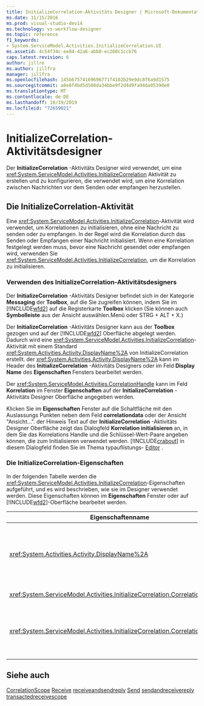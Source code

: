 ```yaml
---
title: InitializeCorrelation-Aktivitäts Designer | Microsoft-Dokumentation
ms.date: 11/15/2016
ms.prod: visual-studio-dev14
ms.technology: vs-workflow-designer
ms.topic: reference
f1_keywords:
- System.ServiceModel.Activities.InitializeCorrelation.UI
ms.assetid: 4c54f34c-ee84-42a6-abb0-ec260c1ccb76
caps.latest.revision: 6
author: jillre
ms.author: jillfra
manager: jillfra
ms.openlocfilehash: 145b67574169696771f4102b29e9dc8f6a9d1575
ms.sourcegitcommit: a8e8f4bd5d508da34bbe9f2d4d9fa94da0539de0
ms.translationtype: MT
ms.contentlocale: de-DE
ms.lasthandoff: 10/19/2019
ms.locfileid: "72659021"
---
```

# <a name="initializecorrelation-activity-designer"></a>InitializeCorrelation-Aktivitätsdesigner
Der **InitializeCorrelation** -Aktivitäts Designer wird verwendet, um eine <xref:System.ServiceModel.Activities.InitializeCorrelation> Aktivität zu erstellen und zu konfigurieren, die verwendet wird, um eine Korrelation zwischen Nachrichten vor dem Senden oder empfangen herzustellen.

## <a name="the-initializecorrelation-activity"></a>Die InitializeCorrelation-Aktivität
 Eine <xref:System.ServiceModel.Activities.InitializeCorrelation>-Aktivität wird verwendet, um Korrelationen zu initialisieren, ohne eine Nachricht zu senden oder zu empfangen. In der Regel wird die Korrelation durch das Senden oder Empfangen einer Nachricht initialisiert. Wenn eine Korrelation festgelegt werden muss, bevor eine Nachricht gesendet oder empfangen wird, verwenden Sie <xref:System.ServiceModel.Activities.InitializeCorrelation>, um die Korrelation zu initialisieren.

### <a name="using-the-initializecorrelation-activity-designer"></a>Verwenden des InitializeCorrelation-Aktivitätsdesigners
 Der **InitializeCorrelation** -Aktivitäts Designer befindet sich in der Kategorie **Messaging** der **Toolbox**, auf die Sie zugreifen können, indem Sie im [!INCLUDE[wfd2](../includes/wfd2-md.md)] auf die Registerkarte **Toolbox** klicken (Sie können auch **Symbolleiste** aus der Ansicht auswählen.Menü oder STRG + ALT + X.)

 Der **InitializeCorrelation** -Aktivitäts Designer kann aus der **Toolbox** gezogen und auf der [!INCLUDE[wfd2](../includes/wfd2-md.md)] Oberfläche abgelegt werden. Dadurch wird eine <xref:System.ServiceModel.Activities.InitializeCorrelation>-Aktivität mit einem Standard <xref:System.Activities.Activity.DisplayName%2A> von InitializeCorrelation erstellt. der <xref:System.Activities.Activity.DisplayName%2A> kann im Header des **InitializeCorrelation** -Aktivitäts Designers oder im Feld **Display Name** des **Eigenschaften** Fensters bearbeitet werden.

 Der <xref:System.ServiceModel.Activities.CorrelationHandle> kann im Feld **Korrelation** im Fenster **Eigenschaften** auf der **InitializeCorrelation** -Aktivitäts Designer Oberfläche angegeben werden.

 Klicken Sie im **Eigenschaften** Fenster auf die Schaltfläche mit den Auslassungs Punkten neben dem Feld **correlationdata** oder der Ansicht "Ansicht...". der Hinweis Text auf der **InitializeCorrelation** -Aktivitäts Designer Oberfläche zeigt das Dialogfeld **Korrelation initialisieren** an, in dem Sie das Korrelations Handle und die Schlüssel-Wert-Paare angeben können, die zum Initialisieren verwendet werden. [!INCLUDE[crabout](../includes/crabout-md.md)] in diesem Dialogfeld finden Sie im Thema typauflistungs- [Editor](../workflow-designer/type-collection-editor-dialog-box.md) .

### <a name="the-initializecorrelation-properties"></a>Die InitializeCorrelation-Eigenschaften
 In der folgenden Tabelle werden die <xref:System.ServiceModel.Activities.InitializeCorrelation>-Eigenschaften aufgeführt, und es wird beschrieben, wie sie im Designer verwendet werden. Diese Eigenschaften können im **Eigenschaften** Fenster oder auf [!INCLUDE[wfd2](../includes/wfd2-md.md)]-Oberfläche bearbeitet werden.

|Eigenschaftenname|Erforderlich|Verwendung|
|-------------------|--------------|-----------|
|<xref:System.Activities.Activity.DisplayName%2A>|False|Der Anzeigename der <xref:System.ServiceModel.Activities.InitializeCorrelation>-Aktivität. Der Standardwert lautet InitializeCorrelation.<br /><br /> Obwohl die Verwendung eines nicht standardmäßigen Werts für den benutzerfreundlichen <xref:System.Activities.Activity.DisplayName%2A> nicht zwingend erforderlich ist, wird empfohlen, einen solchen Wert zu verwenden.|
|<xref:System.ServiceModel.Activities.InitializeCorrelation.Correlation%2A>|False|Das <xref:System.ServiceModel.Activities.CorrelationHandle>-Objekt, das verwendet wurde, um Workflowaktivitäten in der Korrelation zuzuordnen.|
|<xref:System.ServiceModel.Activities.InitializeCorrelation.CorrelationData%2A>|False|Ein Wörterbuch von Korrelationsdaten, die Nachrichten mit der Workflowinstanz verknüpft.<br /><br /> Verwenden Sie das Dialogfeld **Korrelation initialisieren** , um die <xref:System.ServiceModel.Activities.InitializeCorrelation.CorrelationData%2A> zu konfigurieren. [!INCLUDE[crabout](../includes/crabout-md.md)] das Dialogfeld dieses Dialogfeld verwenden finden Sie im Thema typauflistungs- [Editor](../workflow-designer/type-collection-editor-dialog-box.md) .|

## <a name="see-also"></a>Siehe auch
 [CorrelationScope](../workflow-designer/correlationscope-activity-designer.md) [Receive](../workflow-designer/receive-activity-designer.md) [receiveandsendreply](../workflow-designer/receiveandsendreply-template-designer.md) [Send](../workflow-designer/send-activity-designer.md) [sendandreceivereply](../workflow-designer/sendandreceivereply-template-designer.md) [transactedreceivescope](../workflow-designer/transactedreceivescope-activity-designer.md)